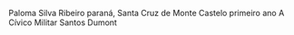 Paloma Silva Ribeiro 
paraná, Santa Cruz de Monte Castelo
primeiro ano A
Cívico Militar Santos Dumont 
